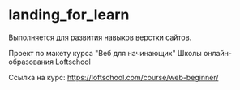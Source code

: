 # landing_for_learn

Выполняется для развития навыков верстки сайтов.

Проект по макету курса "Веб для начинающих" Школы онлайн-образования Loftschool 

Ссылка на курс: 
https://loftschool.com/course/web-beginner/
